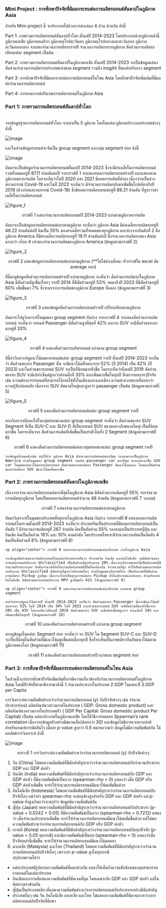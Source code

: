 ### Mini Project : การศึกษาปัจจัยที่มีผลกระทบต่อการผลิตรถยนต์สันดาปในภูมิภาค Asia
สำหรับ Mini-project นี้ จะประกอบไปด้วยการนำเสนอ 4 ส่วน ด้วยกัน ดังนี้

Part 1: ภาพรวมการผลิตรถยนต์สันดาปทั่วโลก ตั้งแต่ปี 2014-2023 โดยประกอบด้วยภูมิภาคดังนี้ 
ภูมิภาคเอเชีย ภูมิภาคอเมริกา ภูมิภาคยุโรปตะวันตก ภูมิภาคยุโรปกลางและตะวันออก ภูมิภาคตะวันออกกลาง 
จะแสดงจำนวนการผลิตรถรายปี จำนวนการผลิตรถรายภูมิภาค สัดส่วนการผลิตรถเทียบแต่ละ segment เป็นต้น

Part 2: ภาพรวมการผลิตรถยนต์สันดาปในภูมิภาคเอเชีย ตั้งแต่ปี 2014-2023
จะเป็นข้อมูลแสดงสัดส่วนจำนวนการผลิตรายประเทศแบ่งตาม segment รวมถึง insgiht ที่พบสำหรับบาง segment

Part 3: การศึกษาปัจจัยที่มีผลกระทบต่อการผลิตรถยนต์ในโซน Asia โดยศึกษาปัจจัยเพิ่มเติมที่มีผลต่อจำนวนการผลิตรถยนต์

Part 4: การคาดการณ์ปริมาณการผลิตรถยนต์ในภูมิภาค Asia



### Part 1: ภาพรวมการผลิตรถยนต์สันดาปทั่วโลก
<br> จากข้อมูลฐานการผลิตรถยนต์ทั่วโลก จะแบ่งเป็น 5 ภูมิภาค โดยในแต่ละภูมิภาคประกอบประเทศต่างๆ ดังนี้

![image](https://github.com/user-attachments/assets/e16d8233-6aa2-42c3-bb03-9a0423d6832e)


และในส่วนข้อมูลรถยนต์จะจัดเป็น group segment และกลุ่ม segment ย่อย ดังนี้

![image](https://github.com/user-attachments/assets/31a3b3a2-8bcc-48db-a506-55bf6fbc6d63)


  ถัดมาจะเป็นข้อมูลจำนวนการผลิตรถยนต์ตั้นแต่ปี 2014-2023 ซึ่งจะมีค่าเฉลี่ยในการผลิตรถยนต์รวมทั้งหมดอยู่ที่ 87.11 ล้านคันต่อปี จากกราฟที่ 1 จะแสดงยอดการผลิตรถยนต์รายปี และแสดงตามภูมิภาคของการผลิต โดยจะเห็นว่าในปี 2020 และ 2021 มียอดการผลิตที่ต่ำลง เนื่องจากเป็นช่วงสถานการณ์ Covid-19 และในปี 2023 จะเห็นว่า มีจำนวนการผลิตกลับมาเพิ่มขึ้นใกล้เคียงกับปี 2019 (ช่วงก่อนสถานการณ์ Covid-19) ซึ่งมียอดการผลิตรถยนต์อยู่ที่ 89.21 ล้านคัน ที่สูงกว่าค่าเฉลี่ยในการผลิตรถยนต์

![figure_1](https://github.com/maxvcbhan/DADS5001-car-production/blob/main/figure/figure1_car_production_by_region.png)

<p align="center"> กราฟที่ 1 แสดงจำนวนการผลิตรถยนต์ปี 2014-2023 แบ่งตามภูมิภาคการผลิต
  
  ถัดมาจะเป็นข้อมูลการผลิตรถยนต์แยกตามภูมิภาค จะเห็นว่า ภูมิภาค Asia มีค่าเฉลี่ยการผลิตรถอยู่ที่ 48.22 ล้านคันต่อปี คิดเป็น 55% ของค่าเฉลี่ยรวมทั้งหมดของทุกภูมิภาค และห่างจากอันดับที่ 2 คือ ภูมิภาค America ที่มีค่าเฉลี่ยการผลิตรถอยู่ที่ 19.11 ล้านคันต่อปี ซึ่งจำนวนการผลิตรถของ Asia มากกว่า เกือบ 4 เท่าของจำนวนการผลิตของภูมิภาค America (ข้อมูลตามกราฟที่ 2)

![figure_2](https://github.com/maxvcbhan/DADS5001-car-production/blob/main/figure/figure2_car_production_by_zone.png)

<p align="center"> กราฟที่ 2 แสดงข้อมูลการผลิตรถยนต์แยกตามภูมิภาค  (**ไม่ใช่ค่าเฉลี่ยนะ หัวกราฟใน excel ตัด average ออก)

  ที่นี้มาดูข้อมูลสัดส่วนการผลิตรถยนต์รายปี แบ่งตามภูมิภาค จะเห็นว่า สัดส่วนการผลิตรถในภูมิภาค Asia มีสัดส่วนที่สูงขึ้นเรื่อยๆ จากปี 2014 ที่มีสัดส่วนอยู่ที่ 53% จนมาถึงปี 2023 ที่มีสัดส่วนอยู่ที่ 60% เพิ่มขึ้นมา 7% ซึ่งจะมาจากการผลิตของภูมิภาค Europe ที่ลดลง (ข้อมูลตามกราฟที่ 3)

![figure_3](https://github.com/maxvcbhan/DADS5001-car-production/blob/main/figure/figure3_car_production_by_zone_percentage.png)

<p align="center"> กราฟที่ 3 แสดงข้อมูลสัดส่วนการผลิตรถยนต์รายปี เปรียบเทียบตามภูมิภาค

  ถัดมาจะไปดูวิเคราะห์ในมุมของ group segment กันบ้าง จากกราฟที่ 4 จะแสดงสัดส่วนการผลิตรถยนต์ จะเห็นว่า รถยนต์ Passenger มีสัดส่วนสูงที่สุดที่ 42% และรถ SUV จะมีสัดส่วนรองลงมาอยู่ที่ 33%

![figure_4](https://github.com/maxvcbhan/DADS5001-car-production/blob/main/figure/figure4_share_car_production_by_segment_2014-2023.png)

<p align="center"> กราฟที่ 4 แสดงสัดส่วนการผลิตรถยนต์ แบ่งตาม group segment
  
  ทีนี้ถ้าวิเคราะห์ดูแนวโน้มของรถยนต์แต่ละ group segment รายปี ตั้งแต่ปี 2014-2023 จะเห็นว่า สัดส่วนของรถ Passenger นั้น จะมีแนวโน้มที่ลดลงจาก 52% (ปี 2014) เป็น 42% (ปี 2023) และในส่วนของรถยนต์ SUV จะเป็นที่นิยมมากยิ่งขึ้น โดยจะเห็นว่าตั้งแตปี 2019 สัดส่วนของรถ SUV จะมีเปอร์เซ็นต์สูงกว่าค่าเฉลี่ยที่ 33% และเพิ่มมากขึ้นในทุกปี ซึ่งมาจากหลายๆปัจจัย เช่น ความต้องการรถยนต์ที่สามารถใช้งานได้ทั้งในเมืองและนอกเมือง ความสะดวกสบายที่มากกว่า ความรู้สึกปลอดภัย เนื่องจาก SUV มีขนาดใหญ่และสูงกว่า passenger เป็นต้น (ข้อมูลตามกราฟที่ 5)

![figure_5](https://github.com/maxvcbhan/DADS5001-car-production/blob/main/figure/figure_5_share_car_production_by_segment_2014-2023.png)
<p align="center"> กราฟที่ 5 แสดงสัดส่วนการผลิตรถยนต์แต่ละ group segment รายปี

  หากวิเคราะห์ลึกลงไปในกลุ่มย่อยของแต่ละ group segment จะเห็นว่า สัดส่วนของรถ SUV Segment ที่เป็น SUV-C และ SUV-D ที่เป็นรถยนต์ SUV ขนาดกลางถึงขนาดใหญ่ เป็นที่นิยมมากขึ้น โดยจะเห็นจาก สัดส่วนการผลิตที่เพิ่มขึ้นเป็นเท่าตัวในทั้ง 2 Segment (ข้อมูลตามกราฟที่ 6)

  <p align="center"> กราฟที่ 6 แสดงสัดส่วนการผลิตรถยนต์แต่ละกลุ่มย่อยของแต่ละ group segment รายปี 

    จากข้อมูลทั้งหมดข้างต้น สรุปได้ว่า ภูมิภาค Asia มีจำนวนการผลิตยนต์มากที่สุด รองลงมาจะเป็นภูมิภาค America ส่วนในมุมของ group segment จะผลิต passenger car มากที่สุด รองลงมาจะเป็น SUV car ในมุมของแนวโน้มการผลิตรถยนต์ สัดส่วนของการผลิตรถ Passenger มีแนวโน้มลดลง ในขณะที่สัดส่วนของการผลิตรถ SUV มีแนวโน้มเพิ่มมากขึ้น
  

### Part 2: ภาพรวมการผลิตรถยนต์สันดาปในภูมิภาคเอเชีย
  เนื่องจากจำนวนการผลิตรถยนต์มากที่สุดในภูมิภาค Asia มีสัดส่วนการผลิตอยู่ที่ 55% จากจำนวนการผลิตทุกภูมิภาค โดยเป็นยอดการผลิตรถยนต์จำนวน 48 ล้านคัน (ข้อมูลตามกราฟที่ 7 วงกลม)


  <p align="center"> กราฟที่ 7 แสดงจำนวนการผลิตรถยนต์แบ่งตามภูมิภาค   

  ถัดมาวิเคราะห์ในมุมของประเทศที่อยู่ภายในภูมิภาค Asia กันบ้าง จากกราฟที่ 8 แสดงยอดการผลิตรถยนต์โดยรวมตั้งแต่ปี 2014-2023 จะเห็นว่า ประเทศจีนเป็นประเทศที่มียอดการผลิตรถยนต์เป็นอันดับ 1 มีจำนวนการผลิตอยู่ที่ 267 ล้านคัน คิดเป็นสัดส่วน 55% รองลงมาเป็นประเทศญี่ปุ่น และอินเดีย คิดเป็นสัดส่วน 18% และ 10% ตามลำดับ โดยประเทศไทยจะมีจำนวนการผลิตเป็นอันดับ 4 คิดเป็นสัดส่วนที่ 8% (ข้อมูลตามกราฟที่ 8)


    <p align="center"> กราฟที่ 8 แสดงจำนวนการผลิตรถยนต์แต่ละประเทศ ภายในภูมิภาค Asia
  
    จากข้อมูลสัดส่วนของการผลิตรถยนต์ในแต่ละประเทศจะเห็นว่า ประเทศจีน อินเดีย และอินโดนีเซีย จะมีสัดส่วนของการผลิตรถยนต์ประเภท Unclassified เป็นสัดส่วนที่สูงประมาณ 20% เนื่องจากประเทศเหล่านี้เป็นประเทศที่มีจำนวนประชากรเยอะ ดังนั้นจำนวนยี่ห้อในการผลิตรถยนต์ที่เป็นยี่ห้อท้องถิ่น จึงจำนวนที่สูง ทำให้สัดส่วนของการผลิตรถประเภท Unclassified มีสัดส่วนที่สูงกว่าประเทศอื่นๆ ส่วนในมุมของประเทศไทย เป็นประเทศที่มีสัดส่วนการผลิตรถ Pickup สูงที่สุด เนื่องจากไทยเป็นฐานการผลิตรถ Pickup ทั้งในประเทศและส่งออก ส่วนประเทศอินโดนีเซีย มีสัดส่วนของรถยนต์ประเภท MPV สูงที่สุดถึง 41% (ข้อมูลตามกราฟที่ 9)

    <p align="center"> กราฟที่ 9 แสดงจำนวนการผลิตรถยนต์แต่ละประเทศ แบ่งตาม group segment

    หากวิเคราะห์ดูแนวโน้มรายปี ตั้งแต่ปี 2014-2023 จะเห็นว่า สัดส่วนของรถ Passenger นั้นจะมีแนวโน้มที่ลดลงจาก 52% ในปี 2014 เป็น 34% ในปี 2023 และส่วนของรถยนต์ SUV จะมีสัดส่วนที่มากยิ่งขึ้นจาก 20% เป็น 43% โดยจะเห็นว่าตั้งแตปี 2019 สัดส่วนของรถ SUV จะมีเปอร์เซ็นต์สูงกว่า ค่าเฉลี่ยที่ 34% และเพิ่มมากขึ้นในทุกปี (ข้อมูลตามกราฟที่ 10)

   <p align="center"> กราฟที่ 10 แสดงสัดส่วนการผลิตรถยนต์รายปี แบ่งตาม group segment

   หากดูข้อมูลในแต่ละ Segment ย่อย จะเห็นว่า รถ SUV ใน Segment SUV-C และ SUV-D จะเป็นที่นิยมในสัดส่วนที่มีแนวโน้มสูงขึ้นต่อเนื่องทุกปี ซึ่งก็จะเห็นเป็นภาพเดียวกันกับแนวโน้มตามภูมิภาคของโลก (ข้อมูลตามกราฟที่ 11)
   
   <p align="center"> กราฟที่ 11 แสดงสัดส่วนการผลิตรถยนต์รายปี แบ่งตาม segment ย่อย

### Part 3: การศึกษาปัจจัยที่มีผลกระทบต่อการผลิตรถยนต์ในโซน Asia
  ในส่วนนี้จะทำการศึกษาปัจจัยเพิ่มเติมที่อาจมีความเกี่ยวข้องกับจำนวนการผลิตรถยนต์ในภูมิภาค Asia โดยมีปัจจัยที่นำมาพิจารณาดังนี้
1.จำนวนประชากรในประเทศ
2.GDP ในแต่ละปี
3.GDP per Capita

  การวิเคราะห์ความสัมพันธ์ระหว่างจำนวนการผลิตรถยนต์ (y) กับปัจจัยต่างๆ เช่น จำนวนประชากร(คน) ผลิตภัณฑ์มวลรวมภายในประเทศ ( GDP: Gross domestic product) และผลิตภัณฑ์มวลรวมภายในประเทศหัว ( GDP Per Capital: Gross domestic product Per Capital) เป็นต้น แต่ละประเทศในภูมิภาคเอเชีย โดยใช้วิธีการทดสอบ Spearman’s rank correlation เนื่องจากข้อมูลตัวอย่างมีขนาดเล็ก(น้อยกว่า 30) และข้อมูลไม่มีการแจกแจงปกติ  สำหรับเกณฑ์การตัดสินใจ เมื่อค่า p-value สูงกว่า 0.5 หมายความว่า ข้อมูลไม่มีความสัมพันธ์กัน ได้ผลลัพธ์การวิเคราะห์ ดังนี้

![image](https://github.com/user-attachments/assets/fdd46b07-61af-4b91-9994-81df13246434)

  <p align="center"> ตารางที่ 1 การวิเคราะห์ความสัมพันธ์ระหว่างจำนวนการผลิตรถยนต์ (y) กับปัจจัยต่างๆ 

1. จีน (China) ไม่พบความสัมพันธ์ที่มีนัยสำคัญระหว่างจำนวนการผลิตรถยนต์กับจำนวนประชากร GDP และ GDP ต่อหัว <br>
2. อินเดีย (India) พบความสัมพันธ์ที่มีนัยสำคัญระหว่างจำนวนการผลิตรถยนต์กับ GDP และ GDP ต่อหัว ที่มีความสัมพันธ์เป็นบวก (spearman-rho > 0) แสดงว่า เมื่อ GDP หรือ GDP ต่อหัวเพิ่มขึ้น จะทำให้จำนวนการผลิตรถยนต์มีแนวโน้มเพิ่มขึ้นด้วย <br>
3. อินโดนีเซีย (Indonesia) ไม่พบความสัมพันธ์ที่มีนัยสำคัญระหว่างจำนวนการผลิตรถยนต์กับปัจจัยใดๆ แม้ว่าค่า spearman-rho จะค่อนข้างสูงสำหรับ GDP และ GDP ต่อหัว แต่ p-value ยังสูงเกินกว่าจะสรุปว่า ข้อมูลมีความสัมพันธ์กัน <br>
4. ญี่ปุ่น (Japan) พบความสัมพันธ์ที่มีนัยสำคัญระหว่างจำนวนการผลิตรถยนต์กับประชากร (p-value = 0.0242 < 0.05) ที่มีความสัมพันธ์เป็นบวก (spearman-rho = 0.7212) แสดงว่า เมื่อจำนวนประชากรเพิ่มขึ้น จะทำให้จำนวนการผลิตรถยนต์มีแนวโน้มเพิ่มขึ้นด้วย แต่ไม่พบความสัมพันธ์ระหว่างจำนวนการผลิตรถยนต์กับ GDP หรือ GDP ต่อหัว <br>
5. เกาหลี (Korea) พบความสัมพันธ์ที่มีนัยสำคัญระหว่างจำนวนการผลิตรถยนต์กับทุกปัจจัย (p-value < 0.05 ทุกกรณี) และมีความสัมพันธ์เป็นลบ (spearman-rho < 0) แสดงว่าเมื่อปัจจัยเหล่านี้เพิ่มขึ้น จะทำให้จำนวนการผลิตรถยนต์มีแนวโน้มลดลง <br>
6. มาเลเซีย (Malaysia) และไทย (Thailand) ไม่พบความสัมพันธ์ที่มีนัยสำคัญระหว่างจำนวนการผลิตรถยนต์กับปัจจัยใดๆ เพราะค่า p-value สูงในทุกกรณี <br>
สรุปภาพรวมได้ว่า
- แต่ละประเทศมีรูปแบบความสัมพันธ์ที่แตกต่างกัน แสดงให้เห็นถึงความซับซ้อนของอุตสาหกรรมยานยนต์ในแต่ละประเทศ
- อินเดียและเกาหลีแสดงความสัมพันธ์ที่ชัดเจนที่สุด โดยเฉพาะกับ GDP และ GDP ต่อหัว แต่ในทิศทางตรงข้ามกัน
- ญี่ปุ่นเป็นประเทศเดียวที่แสดงความสัมพันธ์ระหว่างการผลิตรถยนต์กับประชากรอย่างมีนัยสำคัญ
- ประเทศอื่นๆ เช่น จีน อินโดนีเซีย มาเลเซีย และไทย ไม่แสดงความสัมพันธ์ที่ชัดเจนระหว่างการผลิตรถยนต์กับปัจจัยที่ศึกษา




  
